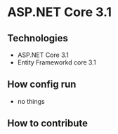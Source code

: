 # ASP.NET Core 3.1
## Technologies 
- ASP.NET Core 3.1 
- Entity Frameworkd core 3.1 
## How config run
- no things
## How to contribute
